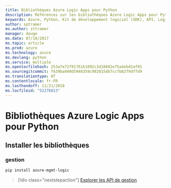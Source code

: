 ```yaml
---
title: Bibliothèques Azure Logic Apps pour Python
description: Références sur les bibliothèques Azure Logic Apps pour Python
keywords: Azure, Python, Kit de développement logiciel (SDK), API, Logic Apps
author: sptramer
ms.author: sttramer
manager: douge
ms.date: 07/10/2017
ms.topic: article
ms.prod: azure
ms.technology: azure
ms.devlang: python
ms.service: multiple
ms.openlocfilehash: 253a7e72f91761b1092c3d18682e75a4eb42af01
ms.sourcegitcommit: f439ba940d5940359c982015db7ccfb82f9dffd9
ms.translationtype: HT
ms.contentlocale: fr-FR
ms.lasthandoff: 11/21/2018
ms.locfileid: "52276813"
---
```

# <a name="azure-logic-apps-libraries-for-python"></a>Bibliothèques Azure Logic Apps pour Python

## <a name="install-the-libraries"></a>Installer les bibliothèques


### <a name="management"></a>gestion

```bash
pip install azure-mgmt-logic
```
> [!div class="nextstepaction"]
> [Explorer les API de gestion](/python/api/overview/azure/logicapps/management)